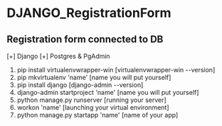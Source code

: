 # DJANGO_RegistrationForm
## Registration form connected to DB

[+] Django
[+] Postgres & PgAdmin

1. pip install virtualenvwrapper-win [virtualenvwrapper-win --version]
2. pip mkvirtualenv 'name' [name you will put yourself]
3. pip install django [django-admin --version]
4. django-admin startproject 'name' [name you will put yourself]
5. python manage.py runserver [running your server]
6. workon 'name' [launching your virtual environment]
7. python manage.py startapp 'name' [name of your app]